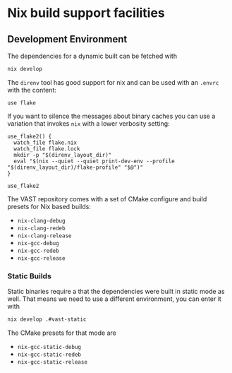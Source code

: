 # Nix build support facilities

## Development Environment

The dependencies for a dynamic built can be fetched with
```sh
nix develop
```

The `direnv` tool has good support for nix and can be used with an `.envrc` with
the content:
```
use flake
```

If you want to silence the messages about binary caches you can use a variation
that invokes `nix` with a lower verbosity setting:
```
use_flake2() {
  watch_file flake.nix
  watch_file flake.lock
  mkdir -p "$(direnv_layout_dir)"
  eval "$(nix --quiet --quiet print-dev-env --profile "$(direnv_layout_dir)/flake-profile" "$@")"
}

use_flake2
```

The VAST repository comes with a set of CMake configure and build presets for
Nix based builds:
* `nix-clang-debug`
* `nix-clang-redeb`
* `nix-clang-release`
* `nix-gcc-debug`
* `nix-gcc-redeb`
* `nix-gcc-release`

### Static Builds

Static binaries require a that the dependencies were built in static mode as
well. That means we need to use a different environment, you can enter it with

```sh
nix develop .#vast-static
```

The CMake presets for that mode are
* `nix-gcc-static-debug`
* `nix-gcc-static-redeb`
* `nix-gcc-static-release`
